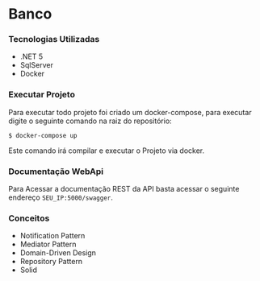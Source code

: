 # Banco

### Tecnologias Utilizadas

- .NET 5
- SqlServer
- Docker

### Executar Projeto

Para executar todo projeto foi criado um docker-compose, para executar digite o seguinte comando na raiz do repositório:

```console
$ docker-compose up
```

Este comando irá compilar e executar o Projeto via docker.

### Documentação WebApi

Para Acessar a documentação REST da API basta acessar o seguinte endereço `SEU_IP:5000/swagger`.

### Conceitos
* Notification Pattern
* Mediator Pattern
* Domain-Driven Design
* Repository Pattern
* Solid